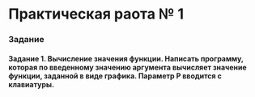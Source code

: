 # Практическая раота № 1
### Задание
#### Задание 1. Вычисление значения функции. Написать программу, которая по введенному значению аргумента вычисляет значение функции, заданной в виде графика. Параметр Р вводится с клавиатуры.
